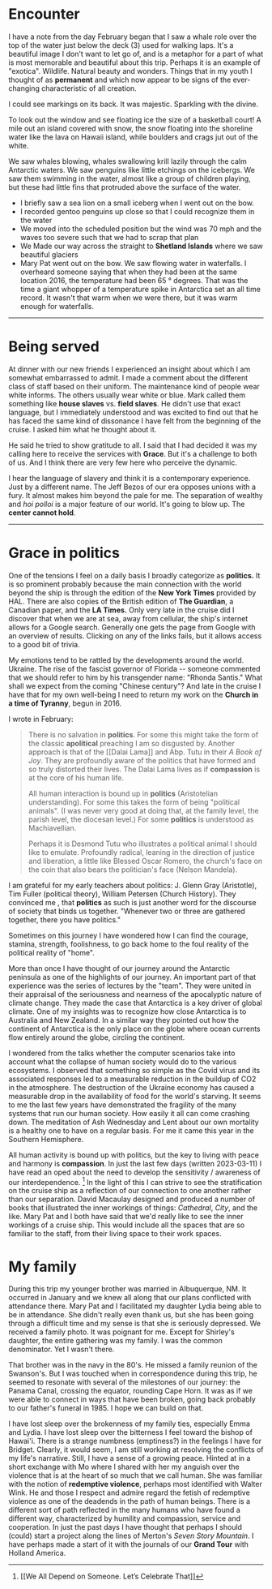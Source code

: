 # Encounter
I have a note from the day February began that I saw a whale role over the top of the water just below the deck (3) used for walking laps. It's a beautiful image I don't want to let go of, and is a metaphor for a part of what is most memorable and beautiful about this trip. Perhaps it is an example of "exotica". Wildlife. Natural beauty and wonders. Things that in my youth I thought of as **permanent** and which now appear to be signs of the ever-changing characteristic of all creation.

I could see markings on its back. It was majestic. Sparkling with the divine. 

To look out the window and see floating ice the size of a basketball court! A mile out an island covered with snow, the snow floating into the shoreline water like the lava on Hawaii island, while boulders and crags jut out of the white.

We saw whales blowing, whales swallowing krill lazily through the calm Antarctic waters. We saw penguins like little etchings on the icebergs. We saw them swimming in the water, almost like a group of children playing, but these had little fins that protruded above the surface of the water.

- I  briefly saw a sea lion on a small iceberg when I went out on the bow.
- I recorded gentoo penguins up close so that I could recognize them in the water
- We moved into the scheduled position but the wind was 70 mph and the waves too severe such that we had to scrap that plan
- We Made our way across the straight to **Shetland Islands** where we saw beautiful glaciers
- Mary Pat went out on the bow. We saw flowing water in waterfalls. I overheard someone saying that when they had been at the same location 2016, the temperature had been 65 ° degrees. That was the time a giant whopper of a temperature spike in Antarctica set an all time record. It wasn't that warm when we were there, but it was warm enough for waterfalls.
---
# Being served
At dinner with our new friends I experienced an insight about which I am somewhat embarrassed to admit. I made a comment about the different class of staff based on their uniform. The maintenance kind of people wear white informs. The others usually wear white or blue. Mark called them something like **house slaves** vs. **field slaves**. He didn't use that exact language, but I immediately understood and was excited to find out that he has faced the same kind of dissonance I have felt from the beginning of the cruise. I asked him what he thought about it. 

He said he tried to show gratitude to all. I said that I had decided it was my calling here to receive the services with **Grace**. But it's a challenge to both of us. And I think there are very few here who perceive the dynamic. 

I hear the language of slavery and think it is a contemporary experience. Just by a different name. The Jeff Bezos of our era opposes unions with a fury. It almost makes him beyond the pale for me. The separation of wealthy and *hoi polloi* is a major feature of our world. It's going to blow up. The **center cannot hold**. 

---
# Grace in politics
One of the tensions I feel on a daily basis I broadly categorize as **politics.** It is so prominent probably because the main connection with the world beyond the ship is through the edition of the **New York Times** provided by HAL. There are also copies of the British edition of **The Guardian**, a Canadian paper, and the **LA Times.** Only very late in the cruise did I discover that when we are at sea, away from cellular, the ship's internet allows for a Google search. Generally one gets the page from Google with an overview of results. Clicking on any of the links fails, but it allows access to a good bit of trivia.

My emotions tend to be rattled by the developments around the world. Ukraine. The rise of the fascist governor of Florida -- someone commented that we should refer to him by his transgender name: "Rhonda Santis." What shall we expect from the coming "Chinese century"? And late in the cruise I have that for my own well-being I need to return my work on the **Church in a time of Tyranny**, begun in 2016.

I wrote in February: 

> There is no salvation in **politics**. For some this might take the form of the classic **apolitical** preaching I am so disgusted by. Another approach is that of the [[Dalai Lama]] and Abp. Tutu in their *A Book of Joy*. They are profoundly aware of the politics that have formed and so truly distorted their lives. The Dalai Lama lives as if **compassion** is at the core of his human life.
> 
> All human interaction is bound up in **politics** (Aristotelian understanding). For some this takes the form of being "political animals". (I was never very good at doing that, at the family level, the parish level, the diocesan level.) For some **politics** is understood as Machiavellian. 
> 
> Perhaps it is Desmond Tutu who illustrates a political animal I should like to emulate. Profoundly radical, leaning in the direction of justice and liberation, a little like Blessed Oscar Romero, the church's face on the coin that also bears the politician's face (Nelson Mandela).

I am grateful for my early teachers about politics: J. Glenn Gray (Aristotle), Tim Fuller (political theory), William Petersen (Church History). They convinced me , that **politics** as such is just another word for the discourse of society that binds us together. "Whenever two or three are gathered together, there you have politics."

Sometimes on this journey I have wondered how I can find the courage, stamina, strength, foolishness, to go back home to the foul reality of the political reality of "home".

More than once I have thought of our journey around the Antarctic peninsula as one of the highlights of our journey. An important part of that experience was the series of lectures by the "team". They were united in their appraisal of the seriousness and nearness of the apocalyptic nature of climate change. They made the case that Antarctica is a key driver of global climate. One of my insights was to recognize how close Antarctica is to Australia and New Zealand. In a similar way they pointed out how the continent of Antarctica is the only place on the globe where ocean currents flow entirely around the globe, circling the continent. 

I wondered from the talks whether the computer scenarios take into account what the collapse of human society would do to the various ecosystems. I observed that something so simple as the Covid virus and its associated responses led to a measurable reduction in the buildup of CO2 in the atmosphere. The destruction of the Ukraine economy has caused a measurable drop in the availability of food for the world's starving. It seems to me the last few years have demonstrated the fragility of the many systems that run our human society. How easily it all can come crashing down. The meditation of Ash Wednesday and Lent about our own mortality is a healthy one to have on a regular basis. For me it came this year in the Southern Hemisphere. 

All human activity is bound up with politics, but the key to living with peace and harmony is **compassion**. In just the last few days (written 2023-03-11) I have read an oped about the need to develop the sensitivity / awareness of our interdependence. [^1] In the light of this I can strive to see the stratification on the cruise ship as a reflection of our connection to one another rather than our separation. David Macaulay designed and produced a number of books that illustrated the inner workings of things: *Cathedral*, *City*, and the like. Mary Pat and I both have said that we'd really like to see the inner workings of a cruise ship. This would include all the spaces that are so familiar to the staff, from their living space to their work spaces.
# My family
During this trip my younger brother was married in Albuquerque, NM. It occurred in January and we knew all along that our plans conflicted with attendance there. Mary Pat and I facilitated my daughter Lydia being able to be in attendance. She didn't really even thank us, but she has been going through a difficult time and my sense is that she is seriously depressed. We received a family photo. It was poignant for me. Except for Shirley's daughter, the entire gathering was my family. I was the common denominator. Yet I wasn't there. 

That brother was in the navy in the 80's. He missed a family reunion of the Swanson's. But I was touched when in correspondence during this trip, he seemed to resonate with several of the milestones of our journey: the Panama Canal, crossing the equator, rounding Cape Horn. It was as if we were able to connect in ways that have been broken, going back probably to our father's funeral in 1985. I hope we can build on that.

I have lost sleep over the brokenness of my family ties, especially Emma and Lydia. I have lost sleep over the bitterness I feel toward the bishop of Hawai'i. There is a strange numbness (emptiness?) in the feelings I have for Bridget. Clearly, it would seem, I am still working at resolving the conflicts of my life's narrative. Still, I have a sense of a growing peace. Hinted at in a short exchange with Mo where I shared with her my anguish over the violence that is at the heart of so much that we call human. She was familiar with the notion of **redemptive violence**, perhaps most identified with Walter Wink. He and those I respect and admire regard the fetish of redemptive violence as one of the deadends in the path of human beings. There is a different sort of path reflected in the many humans who have found a different way, characterized by humility and compassion, service and cooperation. In just the past days I have thought that perhaps I should (could) start a project along the lines of Merton's *Seven Story Mountain*. I have perhaps made a start of it with the journals of our **Grand Tour** with Holland America.

[^1]: [[We All Depend on Someone. Let’s Celebrate That]]